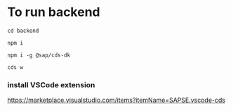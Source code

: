 # To run backend

```
cd backend
```

```
npm i
```

```
npm i -g @sap/cds-dk
```

```
cds w
```


### install VSCode extension

https://marketplace.visualstudio.com/items?itemName=SAPSE.vscode-cds



